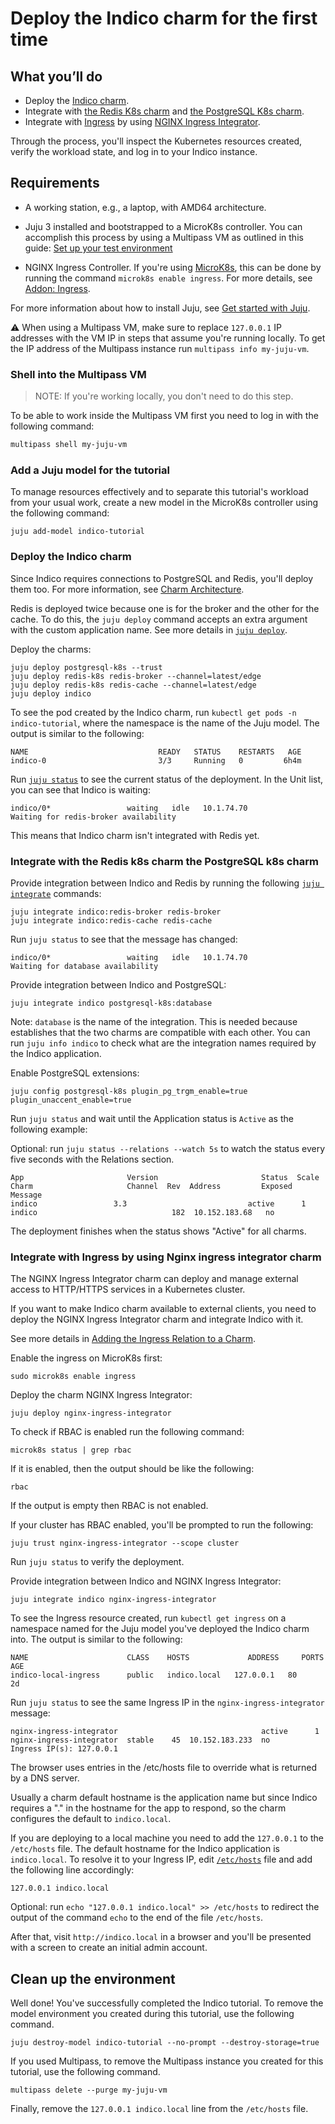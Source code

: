 # Deploy the Indico charm for the first time

## What you’ll do

- Deploy the [Indico charm](https://charmhub.io/indico).
- Integrate with [the Redis K8s charm](https://charmhub.io/redis-k8s) and [the PostgreSQL K8s charm](https://charmhub.io/postgresql-k8s).
- Integrate with [Ingress](https://kubernetes.io/docs/concepts/services-networking/ingress/#what-is-ingress) by using [NGINX Ingress Integrator](https://charmhub.io/nginx-ingress-integrator/).

Through the process, you'll inspect the Kubernetes resources created, verify the workload state, and log in to your Indico instance.

## Requirements
- A working station, e.g., a laptop, with AMD64 architecture.
<!-- vale off -->
- Juju 3 installed and bootstrapped to a MicroK8s controller. You can accomplish this process by using a Multipass VM as outlined in this guide: [Set up your test environment](https://documentation.ubuntu.com/juju/3.6/howto/manage-your-juju-deployment/set-up-your-juju-deployment-local-testing-and-development/)
<!-- vale on -->
- NGINX Ingress Controller. If you're using [MicroK8s](https://microk8s.io/), this can be done by running the command `microk8s enable ingress`. For more details, see [Addon: Ingress](https://microk8s.io/docs/addon-ingress).

For more information about how to install Juju, see [Get started with Juju](https://documentation.ubuntu.com/juju/3.6/tutorial/).

:warning: When using a Multipass VM, make sure to replace `127.0.0.1` IP addresses with the
VM IP in steps that assume you're running locally. To get the IP address of the
Multipass instance run ```multipass info my-juju-vm```.
### Shell into the Multipass VM
> NOTE: If you're working locally, you don't need to do this step.

To be able to work inside the Multipass VM first you need to log in with the following command:
```bash
multipass shell my-juju-vm
```

### Add a Juju model for the tutorial

To manage resources effectively and to separate this tutorial's workload from
your usual work, create a new model in the MicroK8s controller using the following command:

```
juju add-model indico-tutorial
```

### Deploy the Indico charm

Since Indico requires connections to PostgreSQL and Redis, you'll deploy them too. For more information, see [Charm Architecture](https://charmhub.io/indico/docs/explanation-charm-architecture).

Redis is deployed twice because one is for the broker and the other for the cache. To do this, the `juju deploy` command accepts an extra argument with the custom application name. See more details in [`juju deploy`](https://documentation.ubuntu.com/juju/3.6/reference/juju-cli/list-of-juju-cli-commands/deploy/).

Deploy the charms:

```
juju deploy postgresql-k8s --trust
juju deploy redis-k8s redis-broker --channel=latest/edge
juju deploy redis-k8s redis-cache --channel=latest/edge
juju deploy indico
```

To see the pod created by the Indico charm, run `kubectl get pods -n indico-tutorial`, where the namespace is the name of the Juju model. The output is similar to the following:

```
NAME                             READY   STATUS    RESTARTS   AGE
indico-0                         3/3     Running   0         6h4m
```

Run [`juju status`](https://documentation.ubuntu.com/juju/3.6/reference/juju-cli/list-of-juju-cli-commands/status/) to see the current status of the deployment. In the Unit list, you can see that Indico is waiting:

```
indico/0*                 waiting   idle   10.1.74.70             Waiting for redis-broker availability
```

This means that Indico charm isn't integrated with Redis yet.

### Integrate with the Redis k8s charm the PostgreSQL k8s charm

Provide integration between Indico and Redis by running the following [`juju integrate`](https://documentation.ubuntu.com/juju/3.6/reference/juju-cli/list-of-juju-cli-commands/integrate/) commands:

```
juju integrate indico:redis-broker redis-broker
juju integrate indico:redis-cache redis-cache
```

Run `juju status` to see that the message has changed:

```
indico/0*                 waiting   idle   10.1.74.70             Waiting for database availability
```

Provide integration between Indico and PostgreSQL:

```
juju integrate indico postgresql-k8s:database
```

Note: `database` is the name of the integration. This is needed because establishes that the two charms are compatible with each other.  You can run `juju info indico` to check what are the integration names required by the Indico application.

Enable PostgreSQL extensions:

```
juju config postgresql-k8s plugin_pg_trgm_enable=true plugin_unaccent_enable=true
```


Run `juju status` and wait until the Application status is `Active` as the following example:

Optional: run `juju status --relations --watch 5s` to watch the status every five seconds with the Relations section.

```
App                       Version                       Status  Scale  Charm                     Channel  Rev  Address         Exposed  Message
indico                 3.3                           active      1  indico                              182  10.152.183.68   no
```

The deployment finishes when the status shows "Active" for all charms.

### Integrate with Ingress by using Nginx ingress integrator charm

The NGINX Ingress Integrator charm can deploy and manage external access to HTTP/HTTPS services in a Kubernetes cluster.

If you want to make Indico charm available to external clients, you need to deploy the NGINX Ingress Integrator charm and integrate Indico with it.

See more details in [Adding the Ingress Relation to a Charm](https://charmhub.io/nginx-ingress-integrator/docs/add-the-ingress-relation).

Enable the ingress on MicroK8s first:

```
sudo microk8s enable ingress
```

Deploy the charm NGINX Ingress Integrator:

```
juju deploy nginx-ingress-integrator
```
To check if RBAC is enabled run the following command:
```
microk8s status | grep rbac
```
If it is enabled, then the output should be like the following:
```
rbac
```
If the output is empty then RBAC is not enabled.

If your cluster has RBAC enabled, you'll be prompted to run the following:
```
juju trust nginx-ingress-integrator --scope cluster
```

Run `juju status` to verify the deployment.

Provide integration between Indico and NGINX Ingress Integrator:

```
juju integrate indico nginx-ingress-integrator
```

To see the Ingress resource created, run `kubectl get ingress` on a namespace named for the Juju model you've deployed the Indico charm into. The output is similar to the following:

```
NAME                      CLASS    HOSTS             ADDRESS     PORTS   AGE
indico-local-ingress      public   indico.local   127.0.0.1   80      2d
```

Run `juju status` to see the same Ingress IP in the `nginx-ingress-integrator` message:

```
nginx-ingress-integrator                                active      1  nginx-ingress-integrator  stable    45  10.152.183.233  no       Ingress IP(s): 127.0.0.1
```

The browser uses entries in the /etc/hosts file to override what is returned by a DNS server.

Usually a charm default hostname is the application name but since Indico requires a "." in the hostname for the app to respond, so the charm configures the default to `indico.local`.

If you are deploying to a local machine you need to add the `127.0.0.1` to the `/etc/hosts` file. The default hostname for the Indico application is `indico.local`. To resolve it to your Ingress IP, edit [`/etc/hosts`](https://manpages.ubuntu.com/manpages/questing/en/man5/hosts.5.html) file and add the following line accordingly:

```
127.0.0.1 indico.local
```

Optional: run `echo "127.0.0.1 indico.local" >> /etc/hosts` to redirect the output of the command `echo` to the end of the file `/etc/hosts`.


After that, visit `http://indico.local` in a browser and you'll be presented with a screen to create an initial admin account.


## Clean up the environment

Well done! You've successfully completed the Indico tutorial. To remove the
model environment you created during this tutorial, use the following command.

```
juju destroy-model indico-tutorial --no-prompt --destroy-storage=true
```

If you used Multipass, to remove the Multipass instance you created for this tutorial, use the following command.

```
multipass delete --purge my-juju-vm
```
Finally, remove the `127.0.0.1 indico.local` line from the `/etc/hosts` file.